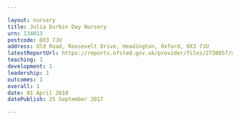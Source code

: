 ```yaml
---

layout: nursery
title: Julia Durbin Day Nursery
urn: 134013
postcode: OX3 7JU
address: Old Road, Roosevelt Drive, Headington, Oxford, OX3 7JU
latestReportUrl: https://reports.ofsted.gov.uk/provider/files/2730857/urn/134013.pdf
teaching: 1
development: 1
leadership: 1
outcomes: 1
overall: 1
date: 01 April 2018 
datePublish: 25 September 2017

---
```

